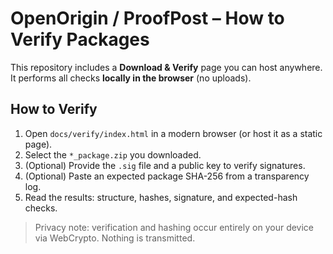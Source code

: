 # OpenOrigin / ProofPost – How to Verify Packages

This repository includes a **Download & Verify** page you can host anywhere. It performs all checks **locally in the browser** (no uploads).

## How to Verify
1) Open `docs/verify/index.html` in a modern browser (or host it as a static page).
2) Select the `*_package.zip` you downloaded.
3) (Optional) Provide the `.sig` file and a public key to verify signatures.
4) (Optional) Paste an expected package SHA-256 from a transparency log.
5) Read the results: structure, hashes, signature, and expected-hash checks.

> Privacy note: verification and hashing occur entirely on your device via WebCrypto. Nothing is transmitted.
